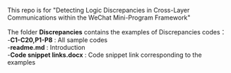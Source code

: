 This repo is for "Detecting Logic Discrepancies in Cross-Layer Communications within the WeChat Mini-Program Framework"

The folder **Discrepancies** contains the examples of Discrepancies codes：  
    -**C1-C20,P1-P8**  : All sample codes  
    -**readme.md** : Introduction  
    -**Code snippet links.docx** : Code snippet link corresponding to the examples  
